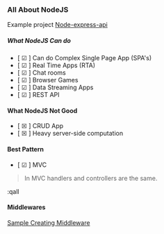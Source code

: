 ### All About NodeJS

Example project [Node-express-api](https://github.com/vindecodex/node-express-api)

##### What NodeJS Can do

- [ &#x2611; ] Can do Complex Single Page App (SPA's)
- [ &#x2611; ] Real Time Apps (RTA)
- [ &#x2611; ] Chat rooms
- [ &#x2611; ] Browser Games
- [ &#x2611; ] Data Streaming Apps
- [ &#x2611; ] REST API

#### What NodeJS Not Good
- [ &#x2612; ] CRUD App
- [ &#x2612; ] Heavy server-side computation

#### Best Pattern

- [ &#x2611; ] MVC
> In MVC handlers and controllers are the same.

:qall
#### Middlewares
[Sample Creating Middleware](/node/middleware.js)
